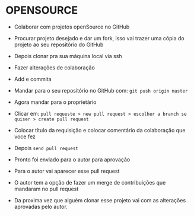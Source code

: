 # OPENSOURCE #

* Colaborar com projetos openSource no GitHub

* Procurar projeto desejado e dar um fork, isso vai trazer uma cópia do projeto ao seu repositório do GitHub

* Depois clonar pra sua máquina local via ssh

* Fazer alterações de colaboração

* Add e commita

* Mandar para o seu repositório no GitHub com: 
`git push origin master`

* Agora mandar para o proprietário

* Clicar em:
`pull requeste > new pull request > escolher a branch se quiser > create pull request`

* Colocar título da requisição e colocar comentário da colaboração que voce fez 

* Depois
`send pull request`

* Pronto foi enviado para o autor para aprovação

* Para o autor vai aparecer esse pull request

* O autor tem a opção de fazer um merge de contribuições que mandaram no pull request

* Da proxima vez que alguém clonar esse projeto vai com as alterações aprovadas pelo autor.
